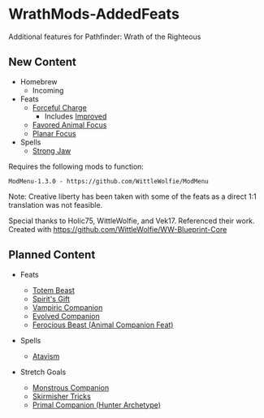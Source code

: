 # WrathMods-AddedFeats
Additional features for Pathfinder: Wrath of the Righteous

## New Content

* Homebrew
    * Incoming
* Feats
    * [Forceful Charge](https://www.d20pfsrd.com/feats/animal-companion-feats/forceful-charge/)
        * Includes [Improved](https://www.d20pfsrd.com/feats/animal-companion-feats/improved-forceful-charge/)
    * [Favored Animal Focus](https://www.d20pfsrd.com/feats/animal-companion-feats/favored-animal-focus-animal-companion-feat/)
    * [Planar Focus](https://www.d20pfsrd.com/feats/general-feats/planar-focus/)
* Spells
    * [Strong Jaw](https://www.d20pfsrd.com/magic/all-spells/s/strong-jaw/)

Requires the following mods to function:
```
ModMenu-1.3.0 - https://github.com/WittleWolfie/ModMenu
```


Note: Creative liberty has been taken with some of the feats as a direct 1:1 translation was not feasible.

Special thanks to Holic75, WittleWolfie, and Vek17. Referenced their work.
Created with https://github.com/WittleWolfie/WW-Blueprint-Core

## Planned Content
* Feats
   * [Totem Beast](https://www.d20pfsrd.com/feats/general-feats/totem-beast/)
   * [Spirit's Gift](https://www.d20pfsrd.com/feats/general-feats/spirit-s-gift)
   * [Vampiric Companion](https://www.d20pfsrd.com/feats/general-feats/vampiric-companion/)
   * [Evolved Companion](https://www.d20pfsrd.com/feats/general-feats/evolved-companion)
   * [Ferocious Beast (Animal Companion Feat)](https://www.d20pfsrd.com/feats/animal-companion-feats/ferocious-beast-animal-companion-feat-combat/)

* Spells
   * [Atavism](https://www.d20pfsrd.com/magic/all-spells/a/atavism/)

* Stretch Goals
   * [Monstrous Companion](https://www.d20pfsrd.com/feats/general-feats/monstrous-companion)
   * [Skirmisher Tricks](https://www.d20pfsrd.com/classes/core-classes/ranger/archetypes/paizo-ranger-archetypes/skirmisher/)
   * [Primal Companion (Hunter Archetype)](https://www.d20pfsrd.com/classes/hybrid-classes/hunter/archetypes/paizo-hunter-archetypes/primal-companion-hunter/)
